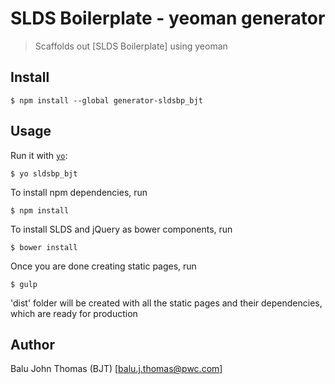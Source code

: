 # SLDS Boilerplate - yeoman generator

> Scaffolds out [SLDS Boilerplate] using yeoman


## Install

```
$ npm install --global generator-sldsbp_bjt
```


## Usage

Run it with [`yo`](https://github.com/yeoman/yo):

```
$ yo sldsbp_bjt
```

To install npm dependencies, run

```
$ npm install
```

To install SLDS and jQuery as bower components, run

```
$ bower install
```

Once you are done creating static pages, run

```
$ gulp
```

'dist' folder will be created with all the static pages and their dependencies, which are ready for production

## Author

Balu John Thomas (BJT) [balu.j.thomas@pwc.com]
